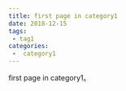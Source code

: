 ```yaml
---
title: first page in category1
date: 2018-12-15
tags:
 - tag1
categories:
 -  category1
---
```


first page in category1。